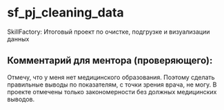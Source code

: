 # sf_pj_cleaning_data
SkillFactory: Итоговый проект по очистке, подгрузке и визуализации данных
## Комментарий для ментора (проверяющего):
Отмечу, что у меня нет медицинского образования. Поэтому сделать правильные выводы по показателям, с точки зрения врача, не могу. В проекте отмечены только закономерности без должных медицинских выводов.

